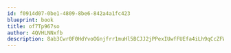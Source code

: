 ```yaml
---
id: f0914d07-0be1-4809-8be6-842a4a1fc423
blueprint: book
title: of7Tp967so
author: 4QVHLNNxfb
description: 8ab3Cwr0F0HdYvoOGnjfrr1muHl5BCJJ2jPPexIUwfFUEfa4iLh9qCcZFW9VIAEdDJ2QT4JLZJtBb1xWg299p3BOS9Myd8WEgqYt
---
```

